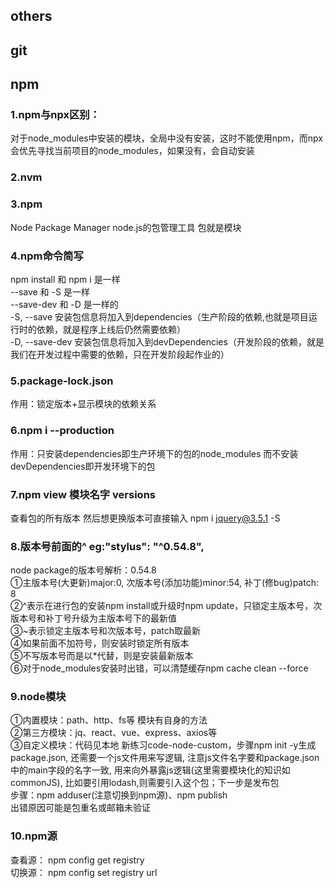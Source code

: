 ## others
## git
## npm
### 1.npm与npx区别：  
对于node_modules中安装的模块，全局中没有安装，这时不能使用npm，而npx会优先寻找当前项目的node_modules，如果没有，会自动安装  
  
### 2.nvm  

### 3.npm  
Node Package Manager node.js的包管理工具 包就是模块  
  
### 4.npm命令简写   
npm install 和 npm i 是一样  
--save 和 -S 是一样  
--save-dev 和 -D 是一样的  
-S, --save 安装包信息将加入到dependencies（生产阶段的依赖,也就是项目运行时的依赖，就是程序上线后仍然需要依赖）  
-D, --save-dev 安装包信息将加入到devDependencies（开发阶段的依赖，就是我们在开发过程中需要的依赖，只在开发阶段起作业的）  
  
### 5.package-lock.json  
作用：锁定版本+显示模块的依赖关系  
  
### 6.npm i --production  
作用：只安装dependencies即生产环境下的包的node_modules  而不安装devDependencies即开发环境下的包  
  
### 7.npm view 模块名字 versions  
查看包的所有版本  然后想更换版本可直接输入 npm i jquery@3.5.1 -S  
  
### 8.版本号前面的^  eg:"stylus": "^0.54.8",  
node package的版本号解析：0.54.8  
①主版本号(大更新)major:0, 次版本号(添加功能)minor:54, 补丁(修bug)patch: 8  
②^表示在进行包的安装npm install或升级时npm update，只锁定主版本号，次版本号和补丁号升级为主版本号下的最新值  
③~表示锁定主版本号和次版本号，patch取最新  
④如果前面不加符号，则安装时锁定所有版本  
⑤不写版本号而是以*代替，则是安装最新版本  
⑥对于node_modules安装时出错，可以清楚缓存npm cache clean --force  
  
### 9.node模块  
①内置模块：path、http、fs等  模块有自身的方法  
②第三方模块：jq、react、vue、express、axios等  
③自定义模块：代码见本地 新练习code-node-custom，步骤npm init -y生成package.json, 还需要一个js文件用来写逻辑, 注意js文件名字要和package.json中的main字段的名字一致, 用来向外暴露js逻辑(这里需要模块化的知识如commonJS), 比如要引用lodash,则需要引入这个包；下一步是发布包  
步骤：npm adduser(注意切换到npm源)、npm publish  
出错原因可能是包重名或邮箱未验证
  
### 10.npm源  
查看源： npm config get registry  
切换源： npm config set registry url